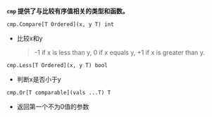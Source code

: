 **`cmp` 提供了与比较有序值相关的类型和函数。**

`cmp.Compare[T Ordered](x, y T) int` 
- 比较x和y
    >-1 if x is less than y,
     >0 if x equals y,
    >+1 if x is greater than y.

`cmp.Less[T Ordered](x, y T) bool`
- 判断x是否小于y

`cmp.Or[T comparable](vals ...T) T`
- 返回第一个不为0值的参数


